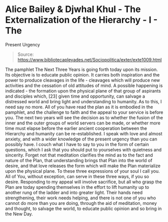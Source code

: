 # Alice Bailey & Djwhal Khul - The Externalization of the Hierarchy - I - The
Present Urgency

> Source: https://www.bibliotecapleyades.net/Sociopolitica/exter/exte1009.html

The pamphlet The Next Three Years is going forth today upon its mission. Its objective is to educate public opinion. It carries both inspiration and the power to produce cleavages in the life - cleavages which will produce new activities and the cessation of old attitudes of mind. A possible happening is indicated - the formation upon the physical plane of that group of aspirants and disciples which, [23] given time and opportunity, can salvage a distressed world and bring light and understanding to humanity. As to this, I need say no more.
All of you have read the plan as it is embodied in the pamphlet, and the challenge to faith and the appeal to your service is before you. The next two years will see the decision as to whether the fusion of the inner and the outer groups of world servers can be made, or whether more time must elapse before the earlier ancient cooperation between the Hierarchy and humanity can be re-established.
I speak with love and almost anxiety, and with a wider knowledge of the present urgency than you can possibly have. I couch what I have to say to you in the form of certain questions, which I ask that you should put to yourselves with quietness and sincerity.
Forget not that meditation clarifies the mind as to the fact and nature of the Plan, that understanding brings that Plan into the world of desire, and that love releases the form which will make the Plan materialize upon the physical plane. To these three expressions of your soul I call you. All of You, without exception, can serve in these three ways, if you so desire.
Responding to my appeal will involve sacrifice, but all who grasp the Plan are today spending themselves in the effort to lift humanity up to another rung of the ladder and into greater light. Their hands need strengthening, their work needs helping, and there is not one of you who cannot do more than you are doing, through the aid of meditation, money and thought, to salvage the world, to educate public opinion and so bring in the New Day.
